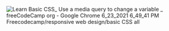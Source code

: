 ![Learn Basic CSS_ Use a media query to change a variable _ freeCodeCamp org - Google Chrome 6_23_2021 6_49_41 PM](https://user-images.githubusercontent.com/84879557/123145488-ca38e600-d454-11eb-9dc9-9b5ffe0c1ce7.png)
Freecodecamp/responsive web design/basic CSS all
